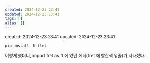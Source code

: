 ```yaml
---
created: 2024-12-23 23:41
updated: 2024-12-23 23:41
tags: []
alias: []
---
```


created: 2024-12-23 23:41
updated: 2024-12-23 23:41

```python
pip install -U flet
```

이렇게 했더니,  import fret as ft 에  있던 에러(fret 에 빨간색 밑줄)가 사라졌다.
